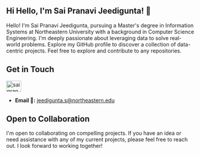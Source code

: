 ## Hi  Hello, I'm Sai Pranavi Jeedigunta! 👋

Hello! I'm Sai Pranavi Jeedigunta, pursuing a Master's degree in Information Systems at Northeastern University with a background in Computer Science Engineering. I'm deeply passionate about leveraging data to solve real-world problems. Explore my GitHub profile to discover a collection of data-centric projects. Feel free to explore and contribute to any repositories.


## Get in Touch


<a href="https://www.linkedin.com/in/pranavijeedigunta" target="blank"><img align="center" src="https://raw.githubusercontent.com/rahuldkjain/github-profile-readme-generator/master/src/images/icons/Social/linked-in-alt.svg" alt="sai pranavi jeedigunta" height="30" width="40" /></a>
- **Email 📧:** jeedigunta.s@northeastern.edu

## Open to Collaboration
I'm open to collaborating on compelling projects. If you have an idea or need assistance with any of my current projects, please feel free to reach out. I look forward to working together!


